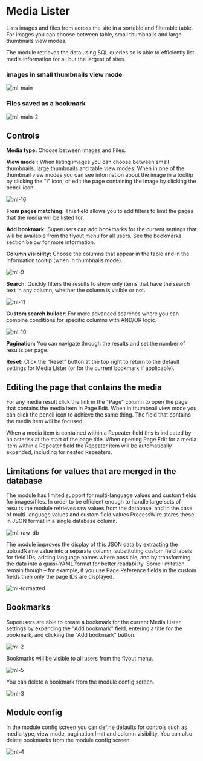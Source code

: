 # Media Lister

Lists images and files from across the site in a sortable and filterable table. For images you can choose between table, small thumbnails and large thumbnails view modes.

The module retrieves the data using SQL queries so is able to efficiently list media information for all but the largest of sites.

### Images in small thumbnails view mode

![ml-main](https://github.com/Toutouwai/ProcessMediaLister/assets/1538852/25f06cdc-2ea2-4e4f-9a7b-9e371c8ae1c0)

### Files saved as a bookmark

![ml-main-2](https://github.com/Toutouwai/ProcessMediaLister/assets/1538852/524fedc6-b462-4969-ba81-772407701ad7)

## Controls

**Media type:** Choose between Images and Files.

**View mode:**: When listing images you can choose between small thumbnails, large thumbnails and table view modes. When in one of the thumbnail view modes you can see information about the image in a tooltip by clicking the "i" icon, or edit the page containing the image by clicking the pencil icon.

![ml-16](https://github.com/Toutouwai/ProcessMediaLister/assets/1538852/88dc0f12-8cab-42fc-b30f-904e583460bc)

**From pages matching:** This field allows you to add filters to limit the pages that the media will be listed for.

**Add bookmark:** Superusers can add bookmarks for the current settings that will be available from the flyout menu for all users. See the bookmarks section below for more information.

**Column visibility:** Choose the columns that appear in the table and in the information tooltip (when in thumbnails mode).

![ml-9](https://github.com/Toutouwai/ProcessMediaLister/assets/1538852/81a73c13-c8b9-48d5-99b6-10e2faea92c0)

**Search**: Quickly filters the results to show only items that have the search text in any column, whether the column is visible or not. 

![ml-11](https://github.com/Toutouwai/ProcessMediaLister/assets/1538852/59793e99-bf83-40aa-a2bb-b787e1e1b7ee)

**Custom search builder**: For more advanced searches where you can combine conditions for specific columns with AND/OR logic.

![ml-10](https://github.com/Toutouwai/ProcessMediaLister/assets/1538852/da3d0f5a-79a2-4529-baf2-acca079ef9a1)

**Pagination:** You can navigate through the results and set the number of results per page. 

**Reset:** Click the "Reset" button at the top right to return to the default settings for Media Lister (or for the current bookmark if applicable).

## Editing the page that contains the media

For any media result click the link in the "Page" column to open the page that contains the media item in Page Edit. When in thumbnail view mode you can click the pencil icon to achieve the same thing. The field that contains the media item will be focused.

When a media item is contained within a Repeater field this is indicated by an asterisk at the start of the page title. When opening Page Edit for a media item within a Repeater field the Repeater item will be automatically expanded, including for nested Repeaters.

## Limitations for values that are merged in the database

The module has limited support for multi-language values and custom fields for images/files. In order to be efficient enough to handle large sets of results the module retrieves raw values from the database, and in the case of multi-language values and custom field values ProcessWire stores these in JSON format in a single database column.

![ml-raw-db](https://github.com/Toutouwai/ProcessMediaLister/assets/1538852/caa3b56e-cc05-4ef5-bc80-e6f27c4fba5c)

The module improves the display of this JSON data by extracting the uploadName value into a separate column, substituting custom field labels for field IDs, adding language names where possible, and by transforming the data into a quasi-YAML format for better readability. Some limitation remain though – for example, if you use Page Reference fields in the custom fields then only the page IDs are displayed. 

![ml-formatted](https://github.com/Toutouwai/ProcessMediaLister/assets/1538852/45d65596-dec6-43a2-943c-2c75fe1917fe)

## Bookmarks

Superusers are able to create a bookmark for the current Media Lister settings by expanding the "Add bookmark" field, entering a title for the bookmark, and clicking the "Add bookmark" button.

![ml-2](https://github.com/Toutouwai/ProcessMediaLister/assets/1538852/c61f2ccc-2e35-4f92-9eec-0d8d0535b97d)

Bookmarks will be visible to all users from the flyout menu.

![ml-5](https://github.com/Toutouwai/ProcessMediaLister/assets/1538852/142393b4-d2b8-485e-827c-ac01606567fd)

You can delete a bookmark from the module config screen.

![ml-3](https://github.com/Toutouwai/ProcessMediaLister/assets/1538852/f8a2c8be-17a7-499b-91cf-8076ba8c35db)

## Module config

In the module config screen you can define defaults for controls such as media type, view mode, pagination limit and column visibility. You can also delete bookmarks from the module config screen.

![ml-4](https://github.com/Toutouwai/ProcessMediaLister/assets/1538852/83eff4ba-20ee-4956-bfe4-b294f33791ce)
